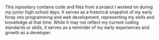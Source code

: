 This repository contains code and files from a project I worked on during my junior high school days. It serves as a historical snapshot of my early foray into programming and web development, representing my skills and knowledge at that time. While it may not reflect my current coding standards or skills, it serves as a reminder of my early experiences and growth as a developer.